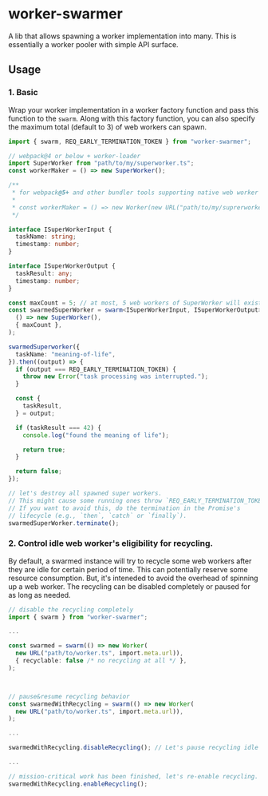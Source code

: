 # worker-swarmer
A lib that allows spawning a worker implementation into many. This is essentially a worker pooler with simple API surface.

## Usage

### 1. Basic

Wrap your worker implementation in a worker factory function and pass this function to the `swarm`. Along with this factory function, you can also specify the maximum total (default to 3) of web workers can spawn.

```ts
import { swarm, REQ_EARLY_TERMINATION_TOKEN } from "worker-swarmer";

// webpack@4 or below + worker-loader
import SuperWorker from "path/to/my/superworker.ts"; 
const workerMaker = () => new SuperWorker();

/**
 * for webpack@5+ and other bundler tools supporting native web worker instantiation, simply do
 * 
 * const workerMaker = () => new Worker(new URL("path/to/my/suprerworker.ts", import.meta.url));
 */

interface ISuperWorkerInput {
  taskName: string;
  timestamp: number;
}

interface ISuperWorkerOutput {
  taskResult: any;
  timestamp: number;
}

const maxCount = 5; // at most, 5 web workers of SuperWorker will exist
const swarmedSuperWorker = swarm<ISuperWorkerInput, ISuperWorkerOutput>(
  () => new SuperWorker(),
  { maxCount },
);

swarmedSuperworker({
  taskName: "meaning-of-life",
}).then((output) => {
  if (output === REQ_EARLY_TERMINATION_TOKEN) {
    throw new Error("task processing was interrupted.");
  }

  const {
    taskResult,
  } = output;

  if (taskResult === 42) {
    console.log("found the meaning of life");

    return true;
  }

  return false;
});

// let's destroy all spawned super workers.
// This might cause some running ones throw `REQ_EARLY_TERMINATION_TOKEN`.
// If you want to avoid this, do the termination in the Promise's
// lifecycle (e.g., `then`, `catch` or `finally`).
swarmedSuperWorker.terminate();
```

### 2. Control idle web worker's eligibility for recycling.

By default, a swarmed instance will try to recycle some web workers after they are idle for certain period of time. This can potentially reserve some resource consumption. But, it's inteneded to avoid the overhead of spinning up a web worker. The recycling can be disabled completely or paused for as long as needed.

```ts
// disable the recycling completely
import { swarm } from "worker-swarmer";

...

const swarmed = swarm(() => new Worker(
  new URL("path/to/worker.ts", import.meta.url)),
  { recyclable: false /* no recycling at all */ },
);



// pause&resume recycling behavior
const swarmedWithRecycling = swarm(() => new Worker(
  new URL("path/to/worker.ts", import.meta.url)),
);

...

swarmedWithRecycling.disableRecycling(); // Let's pause recycling idle workers

...

// mission-critical work has been finished, let's re-enable recycling.
swarmedWithRecycling.enableRecycling();
```